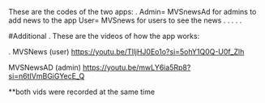 These are the codes of the two apps:
.
Admin= MVSnewsAd for admins to add news to the app
User= MVSnews for users to see the news
.
.
.
.
.



#Additional
.
These are the videos of how the app works:

.
MVSNews (user)
https://youtu.be/TlljHJ0Eo1o?si=5ohY1Q0Q-U0f_Zlh

MVSNewsAD (admin)
https://youtu.be/mwLY6ia5Rp8?si=n6tIVmBGiGYecE_Q

**both vids were recorded at the same time
